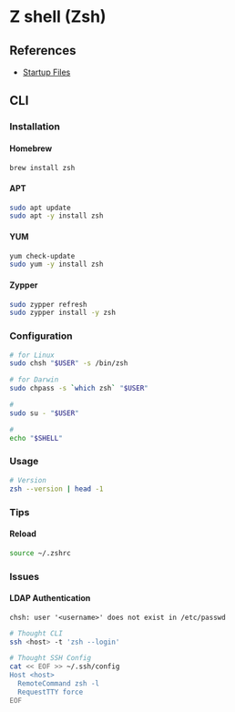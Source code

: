 # Z shell (Zsh)

## References

- [Startup Files](http://zsh.sourceforge.net/Intro/intro_3.html)

## CLI

### Installation

#### Homebrew

```sh
brew install zsh
```

#### APT

```sh
sudo apt update
sudo apt -y install zsh
```

#### YUM

```sh
yum check-update
sudo yum -y install zsh
```

#### Zypper

```sh
sudo zypper refresh
sudo zypper install -y zsh
```

### Configuration

```sh
# for Linux
sudo chsh "$USER" -s /bin/zsh

# for Darwin
sudo chpass -s `which zsh` "$USER"

#
sudo su - "$USER"

#
echo "$SHELL"
```

### Usage

```sh
# Version
zsh --version | head -1
```

### Tips

#### Reload

```sh
source ~/.zshrc
```

### Issues

#### LDAP Authentication

```log
chsh: user '<username>' does not exist in /etc/passwd
```

```sh
# Thought CLI
ssh <host> -t 'zsh --login'

# Thought SSH Config
cat << EOF >> ~/.ssh/config
Host <host>
  RemoteCommand zsh -l
  RequestTTY force
EOF
```
